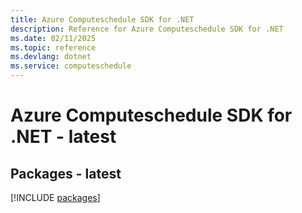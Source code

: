 ```yaml
---
title: Azure Computeschedule SDK for .NET
description: Reference for Azure Computeschedule SDK for .NET
ms.date: 02/11/2025
ms.topic: reference
ms.devlang: dotnet
ms.service: computeschedule
---
```

# Azure Computeschedule SDK for .NET - latest
## Packages - latest
[!INCLUDE [packages](computeschedule-index.md)]